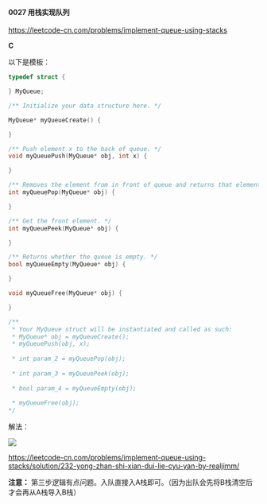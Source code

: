 #### 0027 用栈实现队列

https://leetcode-cn.com/problems/implement-queue-using-stacks

**C**

以下是模板：

```c
typedef struct {

} MyQueue;

/** Initialize your data structure here. */

MyQueue* myQueueCreate() {

}

/** Push element x to the back of queue. */
void myQueuePush(MyQueue* obj, int x) {

}

/** Removes the element from in front of queue and returns that element. */
int myQueuePop(MyQueue* obj) {

}

/** Get the front element. */
int myQueuePeek(MyQueue* obj) {

}

/** Returns whether the queue is empty. */
bool myQueueEmpty(MyQueue* obj) {

}

void myQueueFree(MyQueue* obj) {

}

/**
 * Your MyQueue struct will be instantiated and called as such:
 * MyQueue* obj = myQueueCreate();
 * myQueuePush(obj, x);
 
 * int param_2 = myQueuePop(obj);
 
 * int param_3 = myQueuePeek(obj);
 
 * bool param_4 = myQueueEmpty(obj);
 
 * myQueueFree(obj);
*/
```

解法：

![](https://github.com/hairrrrr/1200_Problems/blob/master/02%20%E6%A0%88%E5%92%8C%E9%98%9F%E5%88%97/0027%20%E7%94%A8%E6%A0%88%E5%AE%9E%E7%8E%B0%E9%98%9F%E5%88%97/idea.png)

https://leetcode-cn.com/problems/implement-queue-using-stacks/solution/232-yong-zhan-shi-xian-dui-lie-cyu-yan-by-realjimm/

**注意：** 第三步逻辑有点问题。入队直接入A栈即可。（因为出队会先将B栈清空后才会再从A栈导入B栈）